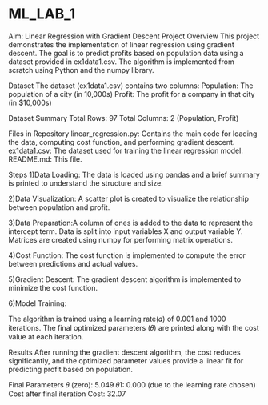 # ML_LAB_1

Aim: Linear Regression with Gradient Descent
Project Overview
This project demonstrates the implementation of linear regression using gradient descent. The goal is to predict profits based on population data using a dataset provided in ex1data1.csv. The algorithm is implemented from scratch using Python and the numpy library.

Dataset
The dataset (ex1data1.csv) contains two columns:
Population: The population of a city (in 10,000s)
Profit: The profit for a company in that city (in $10,000s)

Dataset Summary
Total Rows: 97
Total Columns: 2 (Population, Profit)

Files in Repository
linear_regression.py: Contains the main code for loading the data, computing cost function, and performing gradient descent.
ex1data1.csv: The dataset used for training the linear regression model.
README.md: This file.

Steps
1)Data Loading: The data is loaded using pandas and a brief summary is printed to understand the structure and size.

2)Data Visualization: A scatter plot is created to visualize the relationship between population and profit.

3)Data Preparation:A column of ones is added to the data to represent the intercept term.
Data is split into input variables X and output variable Y.
Matrices are created using numpy for performing matrix operations.

4)Cost Function: The cost function is implemented to compute the error between predictions and actual values.

5)Gradient Descent: The gradient descent algorithm is implemented to minimize the cost function. 

6)Model Training:

The algorithm is trained using a learning rate(𝛼) of 0.001 and 1000 iterations.
The final optimized parameters (𝜃) are printed along with the cost value at each iteration.


Results
After running the gradient descent algorithm, the cost reduces significantly, and the optimized parameter values provide a linear fit for predicting profit based on population.

Final Parameters
𝜃 (zero): 5.049
𝜃1:  0.000 (due to the learning rate chosen)
Cost after final iteration
Cost: 32.07
